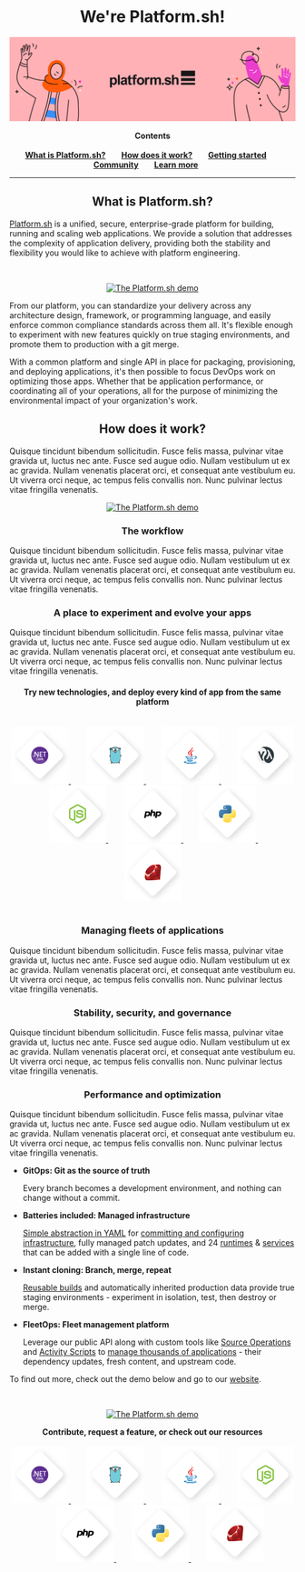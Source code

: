 

<p align="center">

<h1 align="center">We're Platform.sh!<br /></h1>

<a href="https://platform.sh">
    <img src="images/git-hub-welcome.png" alt="Logo">
</a>

<br />


</p>

<p align="center">
<strong>Contents</strong>
<br /><br />
<a href="#about"><strong>What is Platform.sh?</strong></a>&nbsp&nbsp&nbsp&nbsp&nbsp&nbsp
<a href="#getting-started"><strong>How does it work?</strong></a>&nbsp&nbsp&nbsp&nbsp&nbsp&nbsp
<a href="#migrate"><strong>Getting started</strong></a>&nbsp&nbsp&nbsp&nbsp&nbsp&nbsp
<a href="#learn"><strong>Community</strong></a>&nbsp&nbsp&nbsp&nbsp&nbsp&nbsp
<a href="#contribute"><strong>Learn more</strong></a>&nbsp&nbsp&nbsp&nbsp&nbsp&nbsp
<br />
</p>
<hr>

<h2 align="center"><strong>What is Platform.sh?</strong></h2>

[Platform.sh](https://platform.sh/product/) is a unified, secure, enterprise-grade platform for building, running and scaling web applications. We provide a solution that addresses the complexity of application delivery, providing both the stability and flexibility you would like to achieve with platform engineering. 

<br/>
<p align="center">
<a href="https://platform.sh/demo/"><img src="https://i3.ytimg.com/vi/ny2YeD6Qt3M/maxresdefault.jpg" alt="The Platform.sh demo" width="50%"></a>
</p>

From our platform, you can standardize your delivery across any architecture design, framework, or programming language, and easily enforce common compliance standards across them all. It's flexible enough to experiment with new features quickly on true staging environments, and promote them to production with a git merge. 

With a common platform and single API in place for packaging, provisioning, and deploying applications, it's then possible to focus DevOps work on optimizing those apps. Whether that be application performance, or coordinating all of your operations, all for the purpose of minimizing the environmental impact of your organization's work.

<h2 align="center"><strong>How does it work?</strong></h2>

Quisque tincidunt bibendum sollicitudin. Fusce felis massa, pulvinar vitae gravida ut, luctus nec ante. Fusce sed augue odio. Nullam vestibulum ut ex ac gravida. Nullam venenatis placerat orci, et consequat ante vestibulum eu. Ut viverra orci neque, ac tempus felis convallis non. Nunc pulvinar lectus vitae fringilla venenatis.


<p align="center">
<a href="https://youtube.com/watch?v=UM5hYTLs-UU"><img src="https://i3.ytimg.com/vi/UM5hYTLs-UU/maxresdefault.jpg" alt="The Platform.sh demo" width="50%"></a>
</p>

<h3 align="center"><strong>The workflow</strong></h3>

Quisque tincidunt bibendum sollicitudin. Fusce felis massa, pulvinar vitae gravida ut, luctus nec ante. Fusce sed augue odio. Nullam vestibulum ut ex ac gravida. Nullam venenatis placerat orci, et consequat ante vestibulum eu. Ut viverra orci neque, ac tempus felis convallis non. Nunc pulvinar lectus vitae fringilla venenatis.

<h3 align="center"><strong>A place to experiment and evolve your apps</strong></h3>

Quisque tincidunt bibendum sollicitudin. Fusce felis massa, pulvinar vitae gravida ut, luctus nec ante. Fusce sed augue odio. Nullam vestibulum ut ex ac gravida. Nullam venenatis placerat orci, et consequat ante vestibulum eu. Ut viverra orci neque, ac tempus felis convallis non. Nunc pulvinar lectus vitae fringilla venenatis.

<h4 align="center"><strong>Try new technologies, and deploy every kind of app from the same platform</strong></h4>
<p align="center">
<br />
<a href="https://docs.platform.sh/languages/dotnet.html">
    <img src="images/diamonds_bkg/ASP.Net Core.png" alt="Logo">
</a>&nbsp&nbsp&nbsp&nbsp&nbsp&nbsp
<a href="https://docs.platform.sh/languages/go.html">
    <img src="images/diamonds_bkg/GoGopher.png" alt="Logo">
</a>&nbsp&nbsp&nbsp&nbsp&nbsp&nbsp
<a href="https://docs.platform.sh/languages/java.html">
    <img src="images/diamonds_bkg/Java.png" alt="Logo">
</a>&nbsp&nbsp&nbsp&nbsp&nbsp&nbsp
<a href="https://docs.platform.sh/languages/lisp.html">
    <img src="images/diamonds_bkg/Lisp.png" alt="Logo">
</a>&nbsp&nbsp&nbsp&nbsp&nbsp&nbsp
<a href="https://docs.platform.sh/languages/nodejs.html">
    <img src="images/diamonds_bkg/Js.png" alt="Logo">
</a>&nbsp&nbsp&nbsp&nbsp&nbsp&nbsp
<a href="https://docs.platform.sh/languages/php.html">
    <img src="images/diamonds_bkg/PHP.png" alt="Logo">
</a>&nbsp&nbsp&nbsp&nbsp&nbsp&nbsp
<a href="https://docs.platform.sh/languages/python.html">
    <img src="images/diamonds_bkg/Python.png" alt="Logo">
</a>&nbsp&nbsp&nbsp&nbsp&nbsp&nbsp
<a href="https://docs.platform.sh/languages/ruby.html">
    <img src="images/diamonds_bkg/Ruby.png" alt="Logo">
</a>
<br /><br />
</p>

<h3 align="center"><strong>Managing fleets of applications</strong></h3>

Quisque tincidunt bibendum sollicitudin. Fusce felis massa, pulvinar vitae gravida ut, luctus nec ante. Fusce sed augue odio. Nullam vestibulum ut ex ac gravida. Nullam venenatis placerat orci, et consequat ante vestibulum eu. Ut viverra orci neque, ac tempus felis convallis non. Nunc pulvinar lectus vitae fringilla venenatis.

<h3 align="center"><strong>Stability, security, and governance</strong></h3>

Quisque tincidunt bibendum sollicitudin. Fusce felis massa, pulvinar vitae gravida ut, luctus nec ante. Fusce sed augue odio. Nullam vestibulum ut ex ac gravida. Nullam venenatis placerat orci, et consequat ante vestibulum eu. Ut viverra orci neque, ac tempus felis convallis non. Nunc pulvinar lectus vitae fringilla venenatis.

<h3 align="center"><strong>Performance and optimization</strong></h3>

Quisque tincidunt bibendum sollicitudin. Fusce felis massa, pulvinar vitae gravida ut, luctus nec ante. Fusce sed augue odio. Nullam vestibulum ut ex ac gravida. Nullam venenatis placerat orci, et consequat ante vestibulum eu. Ut viverra orci neque, ac tempus felis convallis non. Nunc pulvinar lectus vitae fringilla venenatis.





* **GitOps: Git as the source of truth**

    Every branch becomes a development environment, and nothing can change without a commit.

* **Batteries included: Managed infrastructure**

    [Simple abstraction in YAML](https://docs.platform.sh/configuration/yaml.html) for [committing and configuring infrastructure](https://docs.platform.sh/overview/structure.html), fully managed patch updates, and 24 [runtimes](https://docs.platform.sh/languages.html) & [services](https://docs.platform.sh/configuration/services.html) that can be added with a single line of code.

* **Instant cloning: Branch, merge, repeat**

    [Reusable builds](https://docs.platform.sh/overview/build-deploy.html) and automatically inherited production data provide true staging environments - experiment in isolation, test, then destroy or merge.

* **FleetOps: Fleet management platform**

    Leverage our public API along with custom tools like [Source Operations](https://docs.platform.sh/configuration/app/source-operations.html) and [Activity Scripts](https://docs.platform.sh/integrations/activity.html) to [manage thousands of applications](https://youtu.be/MILHG9OqhmE) - their dependency updates, fresh content, and upstream code.


To find out more, check out the demo below and go to our [website](https://platform.sh/product/).

<br/>
<p align="center">
<a href="https://platform.sh/demo/"><img src="https://img.youtube.com/vi/ny2YeD6Qt3M/0.jpg" alt="The Platform.sh demo"></a>
</p>

<p align="center">
<strong>Contribute, request a feature, or check out our resources</strong>
<br />
<br />
<a href="https://platform.sh">
    <img src="images/diamonds_bkg/ASP.Net Core.png" alt="Logo">
</a>&nbsp&nbsp&nbsp&nbsp&nbsp&nbsp
<a href="https://platform.sh">
    <img src="images/diamonds_bkg/GoGopher.png" alt="Logo">
</a>&nbsp&nbsp&nbsp&nbsp&nbsp&nbsp
<a href="https://platform.sh">
    <img src="images/diamonds_bkg/Java.png" alt="Logo">
</a>&nbsp&nbsp&nbsp&nbsp&nbsp&nbsp
<a href="https://platform.sh">
    <img src="images/diamonds_bkg/Js.png" alt="Logo">
</a>&nbsp&nbsp&nbsp&nbsp&nbsp&nbsp
<a href="https://platform.sh">
    <img src="images/diamonds_bkg/PHP.png" alt="Logo">
</a>&nbsp&nbsp&nbsp&nbsp&nbsp&nbsp
<a href="https://platform.sh">
    <img src="images/diamonds_bkg/Python.png" alt="Logo">
</a>&nbsp&nbsp&nbsp&nbsp&nbsp&nbsp
<a href="https://platform.sh">
    <img src="images/diamonds_bkg/Ruby.png" alt="Logo">
</a>
<br /><br />
</p>


